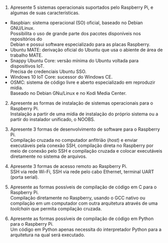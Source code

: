 1. Apresente 5 sistemas operacionais suportados pelo Raspberry Pi, e algumas de suas características.  
* Raspbian: sistema operacional (SO) oficial, baseado no Debian GNU/Linux.  
Possibilita o uso de grande parte dos pacotes disponíveis nos repositórios do  
Debian e possui software especializado para as placas Raspberry.
* Ubuntu MATE: derivação oficial do Ubuntu que usa o abiente de área de  
trabalho MATE.
* Snappy Ubuntu Core: versão mínima do Ubuntu voltada para dispositivos IoT.  
Precisa de credenciais Ubuntu SSO.
* Windows 10 IoT Core: sucessor do Windows CE.
* OSMC: sistema de código livre e aberto especializado em reproduzir mídia.  
Baseado no Debian GNu/Linux e no Kodi Media Center.

2. Apresente as formas de instalação de sistemas operacionais para o Raspberry Pi.  
Instalação a partir de uma mídia de instalação do próprio sistema ou a partir do
instalador unificado, o NOOBS.

3. Apresente 3 formas de desenvolvimento de software para o Raspberry Pi.  
Compilação cruzada no computador anfitrião (_host_) e enviar executáveis pela
conexão SSH, compilação direta no Raspberry por meio de conexão pelo SSH e
compilação cruzada e colocar executáveis diretamente no sistema de arquivos.

4. Apresente 3 formas de acesso remoto ao Raspberry Pi.  
SSH via rede Wi-Fi, SSH via rede pelo cabo Ethernet, terminal UART (porta serial).

5. Apresente as formas possíveis de compilação de código em C para o Raspberry Pi.  
Compilação diretamente no Raspberry, usando o GCC nativo ou compilação em um
computador com outra arquitetura através de uma _toolchain_ que permita
compilação cruzada.

6. Apresente as formas possíveis de compilação de código em Python para o Raspberry Pi.  
Um código em Python apenas necessita do interpretador Python para a arquitetura
na qual será executado.













